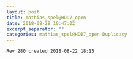 ```yaml
---
layout: post
title: mathias_spel@HDD7_open
date: 2018-08-28 10:47:02
excerpt_separator: ""
categories: mathias_spel@HDD7_open Duplicacy
---
```

```
Rev 280 created 2018-08-22 18:15
```
